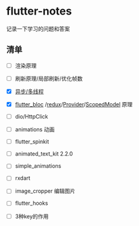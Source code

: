 # flutter-notes
记录一下学习的问题和答案


## 清单
- [ ] 渲染原理
- [ ] 刷新原理/局部刷新/优化帧数
- [x] [异步/多线程](https://juejin.im/post/5f1fe4906fb9a07e6d70d8a0)
- [x] [flutter_bloc](https://juejin.im/post/6862932168729952264) /[redux](https://juejin.im/post/6860747643493515278)/[Provider](https://juejin.im/post/6862150535043252237)/[ScopedModel](https://juejin.im/post/6860001014289416205) 原理
- [ ] dio/HttpClick
- [ ] animations 动画
- [ ] flutter_spinkit
- [ ] animated_text_kit 2.2.0
- [ ] simple_animations
- [ ] rxdart
- [ ] image_cropper 编辑图片
- [ ] flutter_hooks 
- [ ] 3种key的作用 

